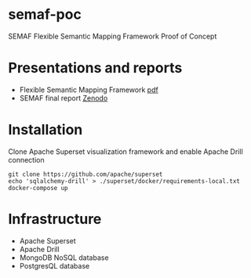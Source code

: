 # semaf-poc
SEMAF Flexible Semantic Mapping Framework Proof of Concept 

# Presentations and reports
* Flexible Semantic Mapping Framework [pdf](https://indico.fccn.pt/event/15/contributions/80/attachments/55/111/Breoder%20-%20SEMAF%20presentation%20eIRG%20v2.pdf)
* SEMAF final report [Zenodo](http://doi.org/10.5281/zenodo.4651421)

# Installation
Clone Apache Superset visualization framework and enable Apache Drill connection
```
git clone https://github.com/apache/superset
echo 'sqlalchemy-drill' > ./superset/docker/requirements-local.txt
docker-compose up
```

# Infrastructure
* Apache Superset
* Apache Drill
* MongoDB NoSQL database
* PostgresQL database
